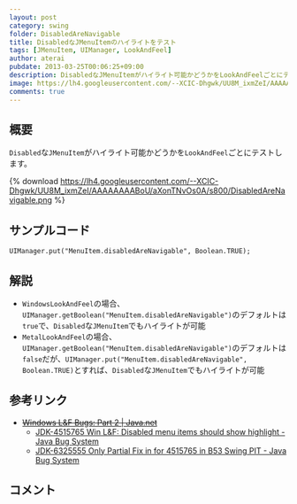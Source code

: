 ```yaml
---
layout: post
category: swing
folder: DisabledAreNavigable
title: DisabledなJMenuItemのハイライトをテスト
tags: [JMenuItem, UIManager, LookAndFeel]
author: aterai
pubdate: 2013-03-25T00:06:25+09:00
description: DisabledなJMenuItemがハイライト可能かどうかをLookAndFeelごとにテストします。
image: https://lh4.googleusercontent.com/--XCIC-Dhgwk/UU8M_ixmZeI/AAAAAAAABoU/aXonTNvOs0A/s800/DisabledAreNavigable.png
comments: true
---
```

## 概要
`Disabled`な`JMenuItem`がハイライト可能かどうかを`LookAndFeel`ごとにテストします。

{% download https://lh4.googleusercontent.com/--XCIC-Dhgwk/UU8M_ixmZeI/AAAAAAAABoU/aXonTNvOs0A/s800/DisabledAreNavigable.png %}

## サンプルコード
<pre class="prettyprint"><code>UIManager.put("MenuItem.disabledAreNavigable", Boolean.TRUE);
</code></pre>

## 解説
- `WindowsLookAndFeel`の場合、`UIManager.getBoolean("MenuItem.disabledAreNavigable")`のデフォルトは`true`で、`Disabled`な`JMenuItem`でもハイライトが可能
- `MetalLookAndFeel`の場合、`UIManager.getBoolean("MenuItem.disabledAreNavigable")`のデフォルトは`false`だが、`UIManager.put("MenuItem.disabledAreNavigable", Boolean.TRUE)`とすれば、`Disabled`な`JMenuItem`でもハイライトが可能

<!-- dummy comment line for breaking list -->

## 参考リンク
- ~~[Windows L&F Bugs: Part 2 | Java.net](http://weblogs.java.net/blog/joshy/archive/2006/08/windows_lf_bugs.html)~~
    - [JDK-4515765 Win L&F: Disabled menu items should show highlight - Java Bug System](https://bugs.openjdk.java.net/browse/JDK-4515765)
    - [JDK-6325555 Only Partial Fix in for 4515765 in B53 Swing PIT - Java Bug System](https://bugs.openjdk.java.net/browse/JDK-6325555)

<!-- dummy comment line for breaking list -->

## コメント
